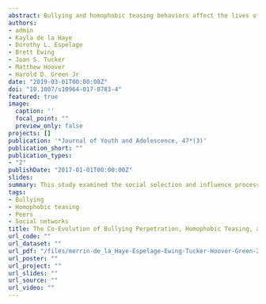 ```yaml
---
abstract: Bullying and homophobic teasing behaviors affect the lives of many school aged children, often cooccur, and tend to peak in middle school. While bullying and homophobic teasing behaviors are known to be peer group phenomena, studies typically examine the associations at the individual or school levels. An examination of these behaviors at the peer group level can aid in our understanding of the formation and maintenance of peer groups that engage in these forms of aggressive behavior (selection), and the extent to which friends and the peer group impact individual rates of these aggressive behaviors (influence). In this longitudinal study, we assess the coevolution of friendship networks, bullying perpetration, and homophobic teasing among middle school students (n = 190) using a Stochastic Actor-Based Model (SABM) for longitudinal networks. Data were collected from 6–8thgrade students (Baseline age 12–15; 53% Female; 47% Male) across three waves of data. The sample was diverse with 58% African American, 31% White, and 11% Hispanic. Since bullying and homophobic teasing behaviors are related yet distinct forms of peer aggression, to capture the unique and combined effects of these behaviors we ran models separately and then together in a competing model. Results indicated that on average individuals with higher rates of bullying perpetration and homophobic teasing were associated with becoming increasingly popular as a friend. However, the effects were not linear, and individuals with the highest rates of bullying perpetration and homophobic teasing were less likely to receive friendship nominations. There was no evidence that bullying perpetration or homophobic teasing were associated with the number of friendship nominations made. Further, there was a preference for individuals to form or maintain friendships with peers who engaged in similar rates of homophobic namecalling; however, this effect was not found for bullying perpetration. Additionally, changes in individual rates of bullying perpetration were not found to be predicted by the bullying perpetration of their friends; however, changes in adolescent homophobic teasing were predicted by the homophobic teasing behaviors of their friends. In a competing model that combined bullying perpetration and homophobic teasing, we found no evidence that these behaviors were associated with popularity. These findings are likely due to the high association between bullying perpetration and homophobic teasing combined with the small sample size. However, friendship selection was based on homophobic name-calling, such that, there was a preference to befriend individuals with similar rates of homophobic teasing. We also examined several risk factors (dominance, traditional masculinity, impulsivity, femininity, positive attitudes of bullying, and neighborhood violence), although, impulsivity was the only covariate that was associated with higher levels of bullying perpetration and homophobic teasing. More specifically, youth with higher rates of impulsivity engaged in higher rates of bullying perpetration and homophobic teasing over time. The findings suggest bullying perpetration and homophobic teasing have important influences on friendship formation, and close friendships influence youth’s engagement in homophobic teasing. Implications for prevention and intervention efforts are discussed in terms of targeting peer groups and popular peers to help reduce rates of these aggressive behaviors.
authors:
- admin
- Kayla de la Haye
- Dorothy L. Espelage
- Brett Ewing
- Joan S. Tucker
- Matthew Hoover
- Harold D. Green Jr
date: "2019-03-01T00:00:00Z"
doi: "10.1007/s10964-017-0783-4"
featured: true
image:
  caption: ''
  focal_point: ""
  preview_only: false
projects: []
publication: '*Journal of Youth and Adolescence, 47*(3)'
publication_short: ""
publication_types:
- "2"
publishDate: "2017-01-01T00:00:00Z"
slides: 
summary: This study examined the social selection and influence processes related to bullying and homophobic teasing behaviors, using a Stochastic Actor-Based Model (SABM) for longitudinal networks
tags:
- Bullying
- Homophobic teasing
- Peers
- Social networks
title: The Co-Evolution of Bullying Perpetration, Homophobic Teasing, and a School Friendship Network
url_code: ""
url_dataset: ""
url_pdf: "/files/merrin-de_la_Haye-Espelage-Ewing-Tucker-Hoover-Green-2018.pdf"
url_poster: ""
url_project: ""
url_slides: ""
url_source: ""
url_video: ""
---
```

